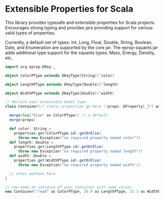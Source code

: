 # Extensible Properties for Scala

This library provides typesafe and extensible properties for Scala projects.
Encourages strong typing and provides jars providing support for various
valid types of properties.  

Currently, a default set of types: Int, Long, Float, Double, String, Boolean, 
Date, and Enumeration are supported by the core jar.  The eprop-squants jar 
adds additional type support for the squants types: Mass, Energy, Density, etc.


```scala
import org.eprop.EKey._

object ColorPType extends EKeyType[String]('color)

object LengthPType extends EKeyType[Double]('length)

object WidthPType extends EKeyType[Double]('width)

// declare your extensible model type
class Container(/* static properties go here */props: EProperty[_]*) extends Extensible {

  merge(Seq("blue" as ColorPType)) // a default
  merge(props)

  def color: String = 
    properties.get(ColorPType.id).getOrElse(
      throw new Exception("no required property named color"))
  def length: Double = 
    properties.get(LengthPType.id).getOrElse(
      throw new Exception("no required property named length"))
  def width: Double = 
    properties.get(WidthPType.id).getOrElse(
      throw new Exception("no required property named width"))

  // other methods here      
}

// now make an instance of your container with some values
new Container("read" as ColorPType, 20.0 as LengthPType, 23.3 as WidthPType)

```
